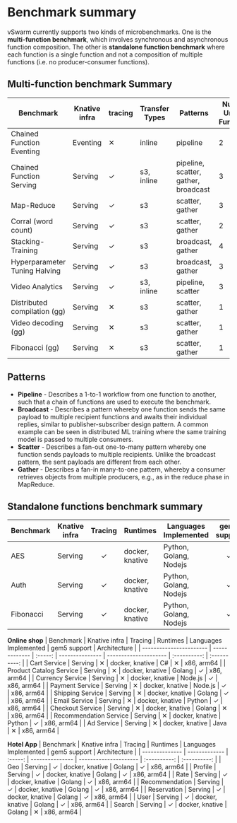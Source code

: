 # Benchmark summary

vSwarm currently supports two kinds of microbenchmarks. One is the **multi-function benchmark**, which involves synchronous and asynchronous function composition. The other is **standalone function benchmark** where each function is a single function and not a composition of multiple functions (i.e. no producer-consumer functions).

## Multi-function benchmark Summary

| Benchmark                     | Knative infra | tracing | Transfer Types | Patterns                             | Num. of Unique Functions |
| ----------------------------- | ------------- | ------- | -------------- | ------------------------------------ | ------------------------ |
| Chained Function Eventing     | Eventing      | ✕       | inline         | pipeline                             | 2                        |
| Chained Function Serving      | Serving       | ✓       | s3, inline     | pipeline, scatter, gather, broadcast | 3                        |
| Map-Reduce                    | Serving       | ✓       | s3             | scatter, gather                      | 3                        |
| Corral (word count)           | Serving       | ✓       | s3             | scatter, gather                      | 2                        |
| Stacking-Training             | Serving       | ✓       | s3             | broadcast, gather                    | 4                        |
| Hyperparameter Tuning Halving | Serving       | ✓       | s3             | broadcast, gather                    | 3                        |
| Video Analytics               | Serving       | ✓       | s3, inline     | pipeline, scatter                    | 3                        |
| Distributed compilation (gg)  | Serving       | ✕       | s3             | scatter, gather                      | 1                        |
| Video decoding (gg)           | Serving       | ✕       | s3             | scatter, gather                      | 1                        |
| Fibonacci (gg)                | Serving       | ✕       | s3             | scatter, gather                      | 1                        |

## Patterns

- **Pipeline** - Describes a 1-to-1 workflow from one function to another, such that a chain of
functions are used to execute the benchmark.
- **Broadcast** - Describes a pattern whereby one function sends the same payload to multiple
recipient functions and awaits their individual replies, similar to publisher-subscriber design
pattern. A common example can be seen in distributed ML training where the same training model is
passed to multiple consumers.
- **Scatter** - Describes a fan-out one-to-many pattern whereby one function sends payloads to
multiple recipients. Unlike the broadcast pattern, the sent payloads are different from each other.
- **Gather** - Describes a fan-in many-to-one pattern, whereby a consumer retrieves objects from
multiple producers, e.g., as in the reduce phase in MapReduce.


## Standalone functions benchmark summary

| Benchmark | Knative infra | Tracing | Runtimes        | Languages Implemented  | gem5 support | Architecture | 
| --------- | ------------- | :-----: | --------------- | ---------------------- | :----------: | :----------: |
| AES       | Serving       |    ✓    | docker, knative | Python, Golang, Nodejs |      ✓       | x86, arm64 |
| Auth      | Serving       |    ✓    | docker, knative | Python, Golang, Nodejs |      ✓       | x86, arm64 |
| Fibonacci | Serving       |    ✓    | docker, knative | Python, Golang, Nodejs |      ✓       | x86, arm64 |

**Online shop**
| Benchmark               | Knative infra | Tracing | Runtimes        | Languages Implemented | gem5 support | Architecture |
| ----------------------- | ------------- | :-----: | --------------- | --------------------- | :----------: | :----------: |
| Cart Service            | Serving       |    ✕    | docker, knative | C#                    |      ✕       | x86, arm64 |
| Product Catalog Service | Serving       |    ✕    | docker, knative | Golang                |      ✓       | x86, arm64 |
| Currency Service        | Serving       |    ✕    | docker, knative | Node.js               |      ✓       | x86, arm64 |
| Payment Service         | Serving       |    ✕    | docker, knative | Node.js               |      ✓       | x86, arm64 |
| Shipping Service        | Serving       |    ✕    | docker, knative | Golang                |      ✓       | x86, arm64 |
| Email Service           | Serving       |    ✕    | docker, knative | Python                |      ✓       | x86, arm64 |
| Checkout Service        | Serving       |    ✕    | docker, knative | Golang                |      ✕       | x86, arm64 |
| Recommendation Service  | Serving       |    ✕    | docker, knative | Python                |      ✓       | x86, arm64 |
| Ad Service              | Serving       |    ✕    | docker, knative | Java                  |      ✕       | x86, arm64 |

**Hotel App**
| Benchmark      | Knative infra | Tracing | Runtimes        | Languages Implemented | gem5 support | Architecture |
| -------------- | ------------- | :-----: | --------------- | --------------------- | :----------: | :----------: |
| Geo            | Serving       |    ✓    | docker, knative | Golang                |      ✓       | x86, arm64 |
| Profile        | Serving       |    ✓    | docker, knative | Golang                |      ✓       | x86, arm64 |
| Rate           | Serving       |    ✓    | docker, knative | Golang                |      ✓       | x86, arm64 |
| Recommendation | Serving       |    ✓    | docker, knative | Golang                |      ✓       | x86, arm64 |
| Reservation    | Serving       |    ✓    | docker, knative | Golang                |      ✓       | x86, arm64 |
| User           | Serving       |    ✓    | docker, knative | Golang                |      ✓       | x86, arm64 |
| Search         | Serving       |    ✓    | docker, knative | Golang                |      ✕       | x86, arm64 |
